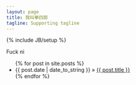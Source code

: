 ```yaml
---
layout: page
title: 我叫拳四郎
tagline: Supporting tagline
---
```

{% include JB/setup %}
<div>Fuck ni</div> 
<ul class="posts">
  {% for post in site.posts %}
    <li><span>{{ post.date | date_to_string }}</span> &raquo; <a href="{{ BASE_PATH }}{{ post.url }}">{{ post.title }}</a></li>
  {% endfor %}
</ul>


